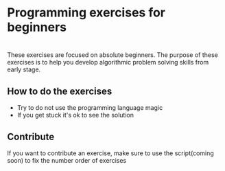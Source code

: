 # Programming exercises for beginners
#
These exercises are focused on absolute beginners.
The purpose of these exercises is to help you develop algorithmic problem solving skills from early stage.

## How to do the exercises

* Try to do not use the programming language magic
* If you get stuck it's ok to see the solution

## Contribute

If you want to contribute an exercise, make sure to use the script(coming soon) to fix the number order of exercises
